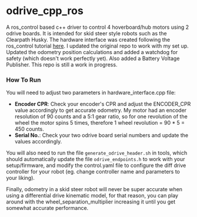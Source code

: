 # odrive_cpp_ros
A ros_control based c++ driver to control 4 hoverboard/hub motors using 2 odrive boards. It is intended for skid steer style robots such as the Clearpath Husky. The hardware interface was created following the ros_control tutorial [here](http://wiki.ros.org/ros_control/Tutorials/Create%20your%20own%20hardware%20interface). I updated the original repo to work with my set up. Updated the odometry position calculations and added a watchdog for safety (which doesn't work perfectly yet). Also added a Battery Voltage Publisher. This repo is still a work in progress.


### How To Run
You will need to adjust two parameters in hardware_interface.cpp file:
  - **Encoder CPR**: Check your encoder's CPR and adjust the ENCODER_CPR value accordingly to get accurate odometry. My motor had an encoder resolution of 90 counts and a 5:1 gear ratio, so for one revolution of the wheel the motor spins 5 times, therefore 1 wheel revolution = 90 * 5 = 450 counts.
  - **Serial No.**: Check your two odrive board serial numbers and update the values accordingly.
  
You will also need to run the file `generate_odrive_header.sh` in tools, which should automatically update the file `odrive_endpoints.h` to work with your setup/firmware, and modify the control.yaml file to configure the diff drive controller for your robot (eg. change controller name and parameters to your liking).

Finally, odometry in a skid steer robot will never be super accurate when using a differential drive kinematic model, for that reason, you can play around with the wheel_separation_multiplier increasing it until you get somewhat accurate performance.
